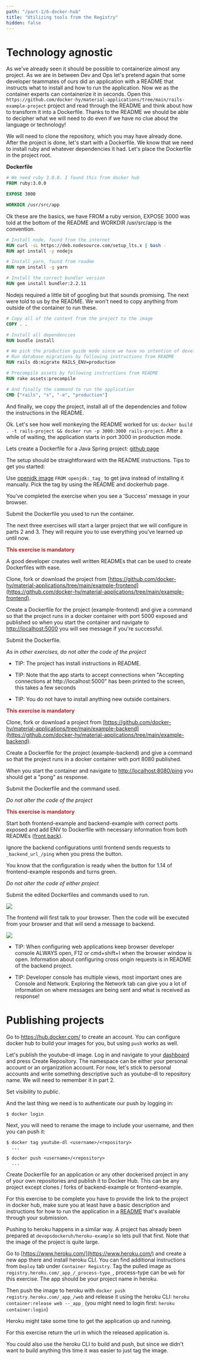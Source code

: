 ```yaml
---
path: "/part-1/6-docker-hub"
title: "Utilizing tools from the Registry"
hidden: false
---
```


# Technology agnostic

As we've already seen it should be possible to containerize almost any project. As we are in between Dev and Ops let's pretend again that some developer teammates of ours did an application with a README that instructs what to install and how to run the application. Now we as the container experts can containerize it in seconds. Open this `https://github.com/docker-hy/material-applications/tree/main/rails-example-project` project and read through the README and think about how to transform it into a Dockerfile. Thanks to the README we should be able to decipher what we will need to do even if we have no clue about the language or technology!

We will need to clone the repository, which you may have already done. After the project is done, let's start with a Dockerfile. We know that we need to install ruby and whatever dependencies it had. Let's place the Dockerfile in the project root.

**Dockerfile**

```Dockerfile
# We need ruby 3.0.0. I found this from docker hub
FROM ruby:3.0.0

EXPOSE 3000

WORKDIR /usr/src/app
```

Ok these are the basics, we have FROM a ruby version, EXPOSE 3000 was told at the bottom of the README and WORKDIR /usr/src/app is the convention.

```Dockerfile
# Install node, found from the internet
RUN curl -sL https://deb.nodesource.com/setup_lts.x | bash -
RUN apt install -y nodejs

# Install yarn, found from readme
RUN npm install -g yarn

# Install the correct bundler version
RUN gem install bundler:2.2.11
```

Nodejs required a little bit of googling but that sounds promising. The next were told to us by the README. We won't need to copy anything from outside of the container to run these.

```Dockerfile
# Copy all of the content from the project to the image
COPY . .

# Install all dependencies
RUN bundle install

# We pick the production guide mode since we have no intention of developing the software inside the container.
# Run database migrations by following instructions from README
RUN rails db:migrate RAILS_ENV=production

# Precompile assets by following instructions from README
RUN rake assets:precompile

# And finally the command to run the application
CMD ["rails", "s", "-e", "production"]
```

And finally, we copy the project, install all of the dependencies and follow the instructions in the README.

Ok. Let's see how well monkeying the README worked for us: `docker build . -t rails-project && docker run -p 3000:3000 rails-project`. After a while of waiting, the application starts in port 3000 in production mode.

<exercise name="Exercise 1.11: Spring">

Lets create a Dockerfile for a Java Spring project: [github page](https://github.com/docker-hy/material-applications/tree/main/spring-example-project)

The setup should be straightforward with the README instructions. Tips to get you started:

Use [openjdk image](https://hub.docker.com/_/openjdk) `FROM openjdk:_tag_` to get java instead of installing it
manually. Pick the tag by using the README and dockerhub page.

You've completed the exercise when you see a 'Success' message in your browser.

Submit the Dockerfile you used to run the container.

</exercise>

The next three exercises will start a larger project that we will configure in parts 2 and 3. They will require you to use everything you've learned up until now.

<exercise name="Exercise 1.12: Hello, frontend!">

<b style="color:firebrick;">This exercise is mandatory</b>

A good developer creates well written READMEs that can be used to create Dockerfiles with ease.

Clone, fork or download the project from
[https://github.com/docker-hy/material-applications/tree/main/example-frontend](https://github.com/docker-hy/material-applications/tree/main/example-frontend).

Create a Dockerfile for the project (example-frontend) and give a command so that the project runs in a docker container with port 5000
exposed and published so when you start the container and navigate to [http://localhost:5000](http://localhost:5000)
you will see message if you're successful.

Submit the Dockerfile.

_As in other exercises, do not alter the code of the project_

* TIP: The project has install instructions in README.

* TIP: Note that the app starts to accept connections when "Accepting connections at http://localhost:5000" has been printed to the screen, this takes a few seconds

* TIP: You do not have to install anything new outside containers.

</exercise>

<exercise name="Exercise 1.13: Hello, backend!">

<b style="color:firebrick;">This exercise is mandatory</b>

Clone, fork or download a project from
[https://github.com/docker-hy/material-applications/tree/main/example-backend](https://github.com/docker-hy/material-applications/tree/main/example-backend).

Create a Dockerfile for the project (example-backend) and give a command so that the project runs in a docker container with port 8080
published.

When you start the container and navigate to [http://localhost:8080/ping](http://localhost:8080/ping) you should get a "pong" as response.

Submit the Dockerfile and the command used.

_Do not alter the code of the project_

</exercise>

<exercise name="Exercise 1.14: Environment">

<b style="color:firebrick;">This exercise is mandatory</b>

Start both frontend-example and backend-example with correct ports exposed and add ENV to Dockerfile with necessary
information from both READMEs
([front](https://github.com/docker-hy/material-applications/tree/main/example-frontend),[back](https://github.com/docker-hy/material-applications/tree/main/example-backend)).

Ignore the backend configurations until frontend sends requests to `_backend_url_/ping` when you press the button.

You know that the configuration is ready when the button for 1.14 of frontend-example responds and turns green.

_Do not alter the code of either project_

Submit the edited Dockerfiles and commands used to run.

<img src="../img/exercises/back-and-front.png" />

The frontend will first talk to your browser. Then the code will be executed from your browser and that will send a message to backend.

<img src="../img/exercises/about-connection-front-back.png" />

* TIP: When configuring web applications keep browser developer console ALWAYS open, F12 or cmd+shift+I when the browser window is open. Information about configuring cross origin requests is in README of the backend project.

* TIP: Developer console has multiple views, most important ones are Console and Network. Exploring the Network tab can give you a lot of information on where messages are being sent and what is received as response!

</exercise>

# Publishing projects

Go to <https://hub.docker.com/> to create an account. You can configure docker hub to build your images for you, but using `push` works as well.

Let's publish the youtube-dl image. Log in and navigate to your [dashboard](https://hub.docker.com/repositories) and press Create Repository. The namespace can be either your personal account or an organization account. For now, let's stick to personal accounts and write something descriptive such as youtube-dl to repository name. We will need to remember it in part 2.

Set visibility to _public_.

And the last thing we need is to authenticate our push by logging in:

```console
$ docker login
```

Next, you will need to rename the image to include your username, and then you can push it:

```console
$ docker tag youtube-dl <username>/<repository>
  ...

$ docker push <username>/<repository>
  ...
```

<exercise name="Exercise 1.15: Homework">

Create Dockerfile for an application or any other dockerised project in any of your own repositories and publish it to Docker Hub. This can be any
project except clones / forks of backend-example or frontend-example.

For this exercise to be complete you have to provide the link to the project in docker hub, make sure you at least
have a basic description and instructions for how to run the application in a
[README](https://help.github.com/en/articles/about-readmes) that's available through your submission.

</exercise>

<exercise name="Exercise 1.16: Heroku">

Pushing to heroku happens in a similar way. A project has already been prepared at `devopsdockeruh/heroku-example` so
lets pull that first. Note that the image of the project is quite large.

Go to [https://www.heroku.com/](https://www.heroku.com/) and create a new app there and install heroku CLI. You can
find additional instructions from `Deploy` tab under `Container Registry`.
Tag the pulled image as `registry.heroku.com/_app_/_process-type_`, process-type can be `web` for this exercise.
The app should be your project name in heroku.

Then push the image to heroku with `docker push registry.heroku.com/_app_/web` and release it using the heroku CLI:
`heroku container:release web --_app_` (you might need to login first: `heroku container:login`)

Heroku might take some time to get the application up and running.

For this exercise return the url in which the released application is.

You could also use the heroku CLI to build and push, but since we didn't want to build anything this time it was
easier to just tag the image.

</exercise>
